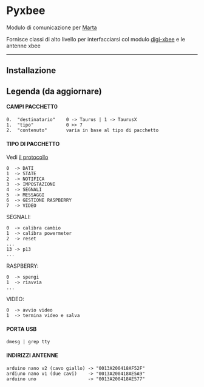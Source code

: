 # Pyxbee

Modulo di comunicazione per [Marta](https://github.com/gabelluardo/marta)

Fornisce classi di alto livello per interfacciarsi col modulo [digi-xbee](https://github.com/digidotcom/xbee-python) e le antenne xbee

***

## Installazione






## Legenda (da aggiornare)

#### CAMPI PACCHETT0

    0.  "destinatario"    0 -> Taurus | 1 -> TaurusX  
    1.  "tipo"            0 >> 7
    2.  "contenuto"       varia in base al tipo di pacchetto

#### TIPO DI PACCHETTO

Vedi [il protocollo](https://github.com/gabelluardo/pyxbee/issues/24)

    0  -> DATI
    1  -> STATE
    2  -> NOTIFICA
    3  -> IMPOSTAZIONI
    4  -> SEGNALI
    5  -> MESSAGGI
    6  -> GESTIONE RASPBERRY
    7  -> VIDEO

SEGNALI:

    0  -> calibra cambio
    1  -> calibra powermeter
    2  -> reset
    ...
    13 -> p13
    ...

RASPBERRY:

    0  -> spengi
    1  -> riavvia
    ...

VIDEO:

    0  -> avvio video
    1  -> termina video e salva

#### PORTA USB

    dmesg | grep tty

#### INDIRIZZI ANTENNE

    arduino nano v2 (cavo giallo) -> "0013A200418AF52F"
    ardiuno nano v1 (due cavi)    -> "0013A200418AE5A9"
    arduino uno                   -> "0013A200418AE577"
